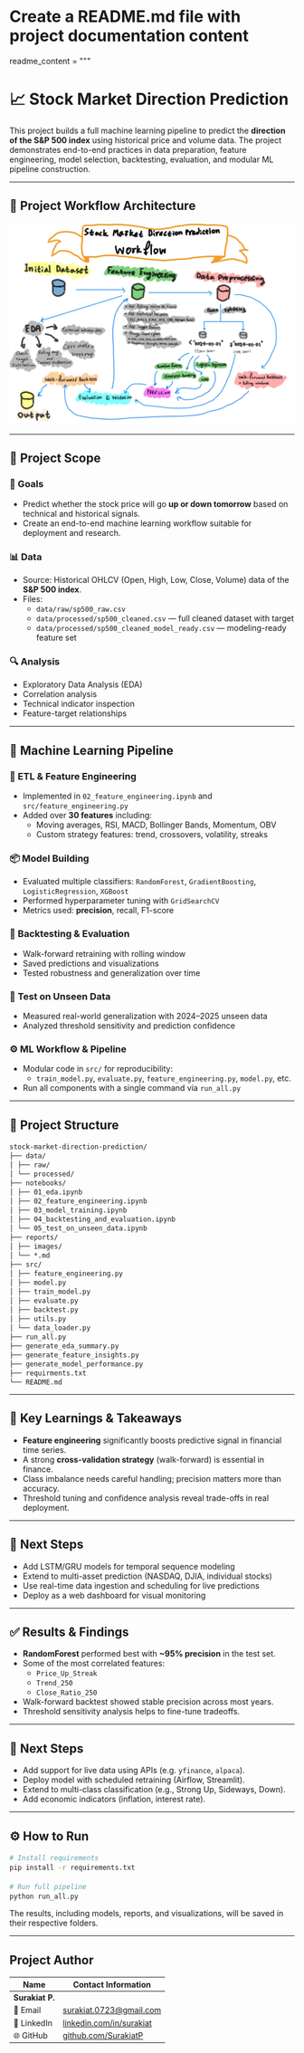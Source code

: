 # Create a README.md file with project documentation content
readme_content = """
# 📈 Stock Market Direction Prediction

This project builds a full machine learning pipeline to predict the **direction of the S&P 500 index** using historical price and volume data. The project demonstrates end-to-end practices in data preparation, feature engineering, model selection, backtesting, evaluation, and modular ML pipeline construction.

---
## 🧱 Project Workflow Architecture

![alt text](project_structure.png)

---
## 🧠 Project Scope

### 🎯 Goals
- Predict whether the stock price will go **up or down tomorrow** based on technical and historical signals.
- Create an end-to-end machine learning workflow suitable for deployment and research.

### 📊 Data
- Source: Historical OHLCV (Open, High, Low, Close, Volume) data of the **S&P 500 index**.
- Files:
  - `data/raw/sp500_raw.csv`
  - `data/processed/sp500_cleaned.csv` — full cleaned dataset with target
  - `data/processed/sp500_cleaned_model_ready.csv` — modeling-ready feature set

### 🔍 Analysis
- Exploratory Data Analysis (EDA)
- Correlation analysis
- Technical indicator inspection
- Feature-target relationships

---

## 🧩 Machine Learning Pipeline

### 🔨 ETL & Feature Engineering
- Implemented in `02_feature_engineering.ipynb` and `src/feature_engineering.py`
- Added over **30 features** including:
  - Moving averages, RSI, MACD, Bollinger Bands, Momentum, OBV
  - Custom strategy features: trend, crossovers, volatility, streaks

### 📦 Model Building
- Evaluated multiple classifiers: `RandomForest`, `GradientBoosting`, `LogisticRegression`, `XGBoost`
- Performed hyperparameter tuning with `GridSearchCV`
- Metrics used: **precision**, recall, F1-score

### 🔁 Backtesting & Evaluation
- Walk-forward retraining with rolling window
- Saved predictions and visualizations
- Tested robustness and generalization over time

### 🧪 Test on Unseen Data
- Measured real-world generalization with 2024–2025 unseen data
- Analyzed threshold sensitivity and prediction confidence

### ⚙️ ML Workflow & Pipeline
- Modular code in `src/` for reproducibility:
  - `train_model.py`, `evaluate.py`, `feature_engineering.py`, `model.py`, etc.
- Run all components with a single command via `run_all.py`

---

## 📁 Project Structure

```
stock-market-direction-prediction/ 
├── data/ 
│ ├── raw/
│ └── processed/
├── notebooks/ 
│ ├── 01_eda.ipynb 
│ ├── 02_feature_engineering.ipynb 
│ ├── 03_model_training.ipynb 
│ ├── 04_backtesting_and_evaluation.ipynb 
│ └── 05_test_on_unseen_data.ipynb 
├── reports/ 
│ ├── images/ 
│ └── *.md 
├── src/ 
│ ├── feature_engineering.py 
│ ├── model.py 
│ ├── train_model.py 
│ ├── evaluate.py 
│ ├── backtest.py 
│ ├── utils.py 
│ └── data_loader.py 
├── run_all.py 
├── generate_eda_summary.py
├── generate_feature_insights.py
├── generate_model_performance.py
├── requirments.txt
└── README.md
```

---

## 📌 Key Learnings & Takeaways

- **Feature engineering** significantly boosts predictive signal in financial time series.
- A strong **cross-validation strategy** (walk-forward) is essential in finance.
- Class imbalance needs careful handling; precision matters more than accuracy.
- Threshold tuning and confidence analysis reveal trade-offs in real deployment.

---

## 🚀 Next Steps

- Add LSTM/GRU models for temporal sequence modeling
- Extend to multi-asset prediction (NASDAQ, DJIA, individual stocks)
- Use real-time data ingestion and scheduling for live predictions
- Deploy as a web dashboard for visual monitoring

---

## ✅ Results & Findings

- **RandomForest** performed best with **~95% precision** in the test set.
- Some of the most correlated features:
  - `Price_Up_Streak`
  - `Trend_250`
  - `Close_Ratio_250`
- Walk-forward backtest showed stable precision across most years.
- Threshold sensitivity analysis helps to fine-tune tradeoffs.

---

## 🧭 Next Steps

- Add support for live data using APIs (e.g. `yfinance`, `alpaca`).
- Deploy model with scheduled retraining (Airflow, Streamlit).
- Extend to multi-class classification (e.g., Strong Up, Sideways, Down).
- Add economic indicators (inflation, interest rate).

---

## ⚙️ How to Run

```bash
# Install requirements
pip install -r requirements.txt

# Run full pipeline
python run_all.py
```

The results, including models, reports, and visualizations, will be saved in their respective folders.

---

## Project Author

| Name           | Contact Information                                                  |
|----------------|----------------------------------------------------------------------|
| **Surakiat P.** |                                                                      |
| 📧 Email       | [surakiat.0723@gmail.com](mailto:surakiat.0723@gmail.com)   |
| 🔗 LinkedIn    | [linkedin.com/in/surakiat](https://www.linkedin.com/in/surakiat-kansa-ard-171942351/)     |
| 🌐 GitHub      | [github.com/SurakiatP](https://github.com/SurakiatP)                 |
